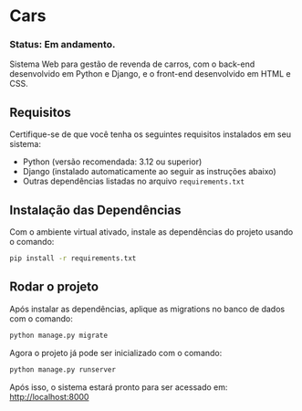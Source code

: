 # Cars
### Status: Em andamento. 
Sistema Web para gestão de revenda de carros, com o back-end desenvolvido em Python e Django, e o front-end desenvolvido em HTML e CSS.

## Requisitos

Certifique-se de que você tenha os seguintes requisitos instalados em seu sistema:

- Python (versão recomendada: 3.12 ou superior)
- Django (instalado automaticamente ao seguir as instruções abaixo)
- Outras dependências listadas no arquivo `requirements.txt`


## Instalação das Dependências

Com o ambiente virtual ativado, instale as dependências do projeto usando o comando:
```bash
pip install -r requirements.txt
```

## Rodar o projeto

Após instalar as dependências, aplique as migrations no banco de dados com o comando:
```bash
python manage.py migrate
```

Agora o projeto já pode ser inicializado com o comando:
```bash
python manage.py runserver
```

Após isso, o sistema estará pronto para ser acessado em:
[http://localhost:8000](http://localhost:8000)
